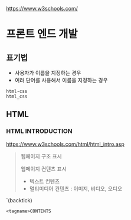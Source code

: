 https://www.w3schools.com/

# 프론트 엔드 개발

## 표기법 
- 사용자가 이름을 지정하는 경우
- 여러 단어를 사용해서 이름을 지정하는 경우

```
html-css
html_css
```


## HTML

### HTML INTRODUCTION
https://www.w3schools.com/html/html_intro.asp

> 웹페이지 구조 표시 
> 
> 웹페이지 컨텐츠 표시
> - 텍스트 컨텐츠
> - 멀티미디어 컨텐츠 : 이미지, 비디오, 오디오


`(backtick)

```
<tagname>CONTENTS



